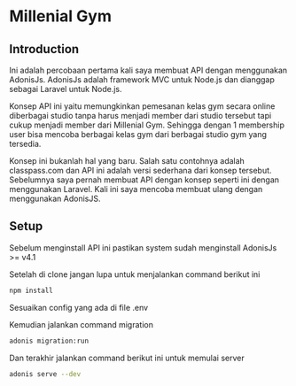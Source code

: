 # Millenial Gym

## Introduction
Ini adalah percobaan pertama kali saya membuat API dengan menggunakan AdonisJs. AdonisJs adalah framework MVC untuk Node.js dan dianggap sebagai Laravel untuk Node.js.

Konsep API ini yaitu memungkinkan pemesanan kelas gym secara online diberbagai studio tanpa harus menjadi member dari studio tersebut tapi cukup menjadi member dari Millenial Gym. Sehingga dengan 1 membership user bisa mencoba berbagai kelas gym dari berbagai studio gym yang tersedia.  

Konsep ini bukanlah hal yang baru. Salah satu contohnya adalah classpass.com dan API ini adalah versi sederhana dari konsep tersebut. Sebelumnya saya pernah membuat API dengan konsep seperti ini dengan menggunakan Laravel. Kali ini saya mencoba membuat ulang dengan menggunakan AdonisJS.  

## Setup

Sebelum menginstall API ini pastikan system sudah menginstall AdonisJs >= v4.1  

Setelah di clone jangan lupa untuk menjalankan command berikut ini

```bash
npm install
```

Sesuaikan config yang ada di file .env

Kemudian jalankan command migration

```bash
adonis migration:run
```

Dan terakhir jalankan command berikut ini untuk memulai server

```bash
adonis serve --dev
```